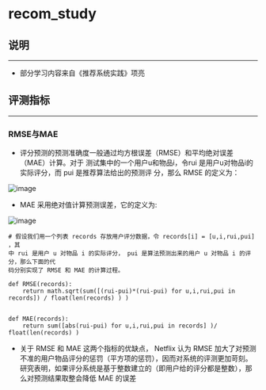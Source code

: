 # recom_study

## 说明
------------------------

- 部分学习内容来自《推荐系统实践》项亮

## 评测指标
------------------------

### RMSE与MAE
- 评分预测的预测准确度一般通过均方根误差（RMSE）和平均绝对误差（MAE）计算。对于
测试集中的一个用户u和物品i，令rui 是用户u对物品i的实际评分，而 pui 是推荐算法给出的预测评
分，那么 RMSE 的定义为：

![image](https://user-images.githubusercontent.com/6240382/160744125-db372644-4208-4c52-bf25-1f8bcf240210.png)

- MAE 采用绝对值计算预测误差，它的定义为:

![image](https://user-images.githubusercontent.com/6240382/160744858-d6ad1d58-4c10-480a-ae5a-e01d4e0a8008.png)


```
# 假设我们用一个列表 records 存放用户评分数据，令 records[i] = [u,i,rui,pui] ，其
中 rui 是用户 u 对物品 i 的实际评分， pui 是算法预测出来的用户 u 对物品 i 的评分，那么下面的代
码分别实现了 RMSE 和 MAE 的计算过程。

def RMSE(records):
    return math.sqrt(sum([(rui-pui)*(rui-pui) for u,i,rui,pui in records]) / float(len(records) ) )


def MAE(records):
    return sum([abs(rui-pui) for u,i,rui,pui in records] )/ float(len(records) )

```

- 关于 RMSE 和 MAE 这两个指标的优缺点， Netflix 认为 RMSE 加大了对预测不准的用户物品评分的惩罚（平方项的惩罚），因而对系统的评测更加苛刻。研究表明，如果评分系统是基于整数建立的（即用户给的评分都是整数），那么对预测结果取整会降低 MAE 的误差




